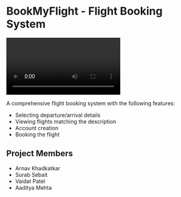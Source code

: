 
# BookMyFlight - Flight Booking System
![Flight Booking System](/video_demo.mp4)

A comprehensive flight booking system with the following features:

- Selecting departure/arrival details
- Viewing flights matching the description
- Account creation
- Booking the flight



## Project Members

- Arnav Khadkatkar
- Surab Sebait
- Vaidat Patel
- Aaditya Mehta
